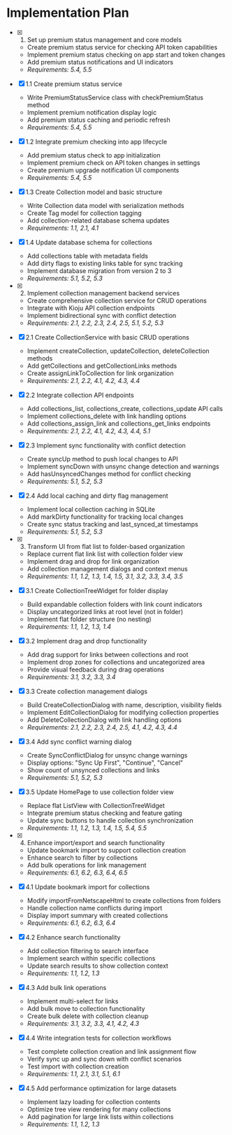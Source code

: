 # Implementation Plan

- [x] 1. Set up premium status management and core models

  - Create premium status service for checking API token capabilities
  - Implement premium status checking on app start and token changes
  - Add premium status notifications and UI indicators
  - _Requirements: 5.4, 5.5_

- [x] 1.1 Create premium status service

  - Write PremiumStatusService class with checkPremiumStatus method
  - Implement premium notification display logic
  - Add premium status caching and periodic refresh
  - _Requirements: 5.4, 5.5_

- [x] 1.2 Integrate premium checking into app lifecycle

  - Add premium status check to app initialization
  - Implement premium check on API token changes in settings
  - Create premium upgrade notification UI components
  - _Requirements: 5.4, 5.5_

- [x] 1.3 Create Collection model and basic structure

  - Write Collection data model with serialization methods
  - Create Tag model for collection tagging
  - Add collection-related database schema updates
  - _Requirements: 1.1, 2.1, 4.1_

- [x] 1.4 Update database schema for collections

  - Add collections table with metadata fields
  - Add dirty flags to existing links table for sync tracking
  - Implement database migration from version 2 to 3
  - _Requirements: 5.1, 5.2, 5.3_

- [x] 2. Implement collection management backend services

  - Create comprehensive collection service for CRUD operations
  - Integrate with Kioju API collection endpoints
  - Implement bidirectional sync with conflict detection
  - _Requirements: 2.1, 2.2, 2.3, 2.4, 2.5, 5.1, 5.2, 5.3_

- [x] 2.1 Create CollectionService with basic CRUD operations

  - Implement createCollection, updateCollection, deleteCollection methods
  - Add getCollections and getCollectionLinks methods
  - Create assignLinkToCollection for link organization
  - _Requirements: 2.1, 2.2, 4.1, 4.2, 4.3, 4.4_

- [x] 2.2 Integrate collection API endpoints

  - Add collections_list, collections_create, collections_update API calls
  - Implement collections_delete with link handling options
  - Add collections_assign_link and collections_get_links endpoints
  - _Requirements: 2.1, 2.2, 4.1, 4.2, 4.3, 4.4, 5.1_

- [x] 2.3 Implement sync functionality with conflict detection

  - Create syncUp method to push local changes to API
  - Implement syncDown with unsync change detection and warnings
  - Add hasUnsyncedChanges method for conflict checking
  - _Requirements: 5.1, 5.2, 5.3_

- [x] 2.4 Add local caching and dirty flag management

  - Implement local collection caching in SQLite
  - Add markDirty functionality for tracking local changes
  - Create sync status tracking and last_synced_at timestamps
  - _Requirements: 5.1, 5.2, 5.3_

- [x] 3. Transform UI from flat list to folder-based organization

  - Replace current flat link list with collection folder view
  - Implement drag and drop for link organization
  - Add collection management dialogs and context menus
  - _Requirements: 1.1, 1.2, 1.3, 1.4, 1.5, 3.1, 3.2, 3.3, 3.4, 3.5_

- [x] 3.1 Create CollectionTreeWidget for folder display

  - Build expandable collection folders with link count indicators
  - Display uncategorized links at root level (not in folder)
  - Implement flat folder structure (no nesting)
  - _Requirements: 1.1, 1.2, 1.3, 1.4_

- [x] 3.2 Implement drag and drop functionality

  - Add drag support for links between collections and root
  - Implement drop zones for collections and uncategorized area
  - Provide visual feedback during drag operations
  - _Requirements: 3.1, 3.2, 3.3, 3.4_

- [x] 3.3 Create collection management dialogs

  - Build CreateCollectionDialog with name, description, visibility fields
  - Implement EditCollectionDialog for modifying collection properties
  - Add DeleteCollectionDialog with link handling options
  - _Requirements: 2.1, 2.2, 2.3, 2.4, 2.5, 4.1, 4.2, 4.3, 4.4_

- [x] 3.4 Add sync conflict warning dialog

  - Create SyncConflictDialog for unsync change warnings
  - Display options: "Sync Up First", "Continue", "Cancel"
  - Show count of unsynced collections and links
  - _Requirements: 5.1, 5.2, 5.3_

- [x] 3.5 Update HomePage to use collection folder view

  - Replace flat ListView with CollectionTreeWidget
  - Integrate premium status checking and feature gating
  - Update sync buttons to handle collection synchronization
  - _Requirements: 1.1, 1.2, 1.3, 1.4, 1.5, 5.4, 5.5_

- [x] 4. Enhance import/export and search functionality

  - Update bookmark import to support collection creation
  - Enhance search to filter by collections
  - Add bulk operations for link management
  - _Requirements: 6.1, 6.2, 6.3, 6.4, 6.5_

- [x] 4.1 Update bookmark import for collections

  - Modify importFromNetscapeHtml to create collections from folders
  - Handle collection name conflicts during import
  - Display import summary with created collections
  - _Requirements: 6.1, 6.2, 6.3, 6.4_

- [x] 4.2 Enhance search functionality

  - Add collection filtering to search interface
  - Implement search within specific collections
  - Update search results to show collection context
  - _Requirements: 1.1, 1.2, 1.3_

- [x] 4.3 Add bulk link operations

  - Implement multi-select for links
  - Add bulk move to collection functionality
  - Create bulk delete with collection cleanup
  - _Requirements: 3.1, 3.2, 3.3, 4.1, 4.2, 4.3_

- [x] 4.4 Write integration tests for collection workflows

  - Test complete collection creation and link assignment flow
  - Verify sync up and sync down with conflict scenarios
  - Test import with collection creation
  - _Requirements: 1.1, 2.1, 3.1, 5.1, 6.1_

- [x] 4.5 Add performance optimization for large datasets
  - Implement lazy loading for collection contents
  - Optimize tree view rendering for many collections
  - Add pagination for large link lists within collections
  - _Requirements: 1.1, 1.2, 1.3_
